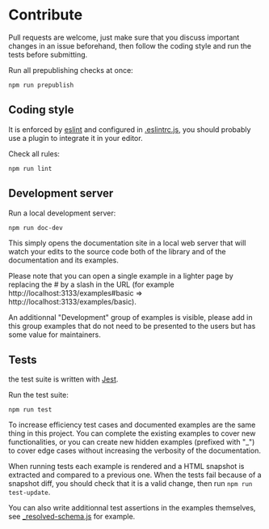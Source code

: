 # Contribute

Pull requests are welcome, just make sure that you discuss important changes in an issue beforehand, then follow the coding style and run the tests before submitting.

Run all prepublishing checks at once:

    npm run prepublish

## Coding style

It is enforced by [eslint](https://eslint.org/) and configured in [.eslintrc.js](./.eslintrc.js), you should probably use a plugin to integrate it in your editor.

Check all rules:

    npm run lint

## Development server

Run a local development server:

    npm run doc-dev

This simply opens the documentation site in a local web server that will watch your edits to the source code both of the library and of the documentation and its examples.

Please note that you can open a single example in a lighter page by replacing the # by a slash in the URL (for example http://localhost:3133/examples#basic => http://localhost:3133/examples/basic).

An additionnal "Development" group of examples is visible, please add in this group examples that do not need to be presented to the users but has some value for maintainers.

## Tests

the test suite is written with [Jest](https://jestjs.io/).

Run the test suite:

    npm run test

To increase efficiency test cases and documented examples are the same thing in this project. You can complete the existing examples to cover new functionalities, or you can create new hidden examples (prefixed with "\_") to cover edge cases without increasing the verbosity of the documentation.

When running tests each example is rendered and a HTML snapshot is extracted and compared to a previous one. When the tests fail because of a snapshot diff, you should check that it is a valid change, then run `npm run test-update`.

You can also write additionnal test assertions in the examples themselves, see [_resolved-schema.js](./doc/examples/_resolved-schema.js) for example.
